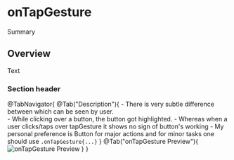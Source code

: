 # onTapGesture

<!--@START_MENU_TOKEN@-->Summary<!--@END_MENU_TOKEN@-->

## Overview

<!--@START_MENU_TOKEN@-->Text<!--@END_MENU_TOKEN@-->

### Section header

@TabNavigator{
    @Tab("Description"){
        - There is very subtle difference between which can be seen by user.  
        - While clicking over a button, the button got highlighted. 
        - Whereas when a user clicks/taps over tapGesture it shows no sign of button's working
        - My personal preference is Button for major actions and for minor tasks one should use ```.onTapGesture{...}```
    }
    @Tab("onTapGesture Preview"){
        ![onTapGesture Preview](OnTapGesture_one_Preview)
    }
}
